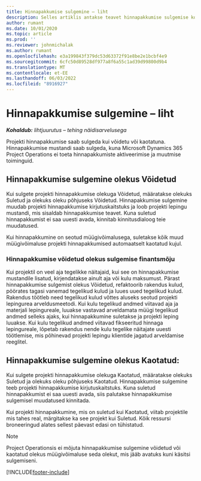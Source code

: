 ```yaml
---
title: Hinnapakkumise sulgemine – liht
description: Selles artiklis antakse teavet hinnapakkumise sulgemise kohta projektitoimingutes.
author: rumant
ms.date: 10/01/2020
ms.topic: article
ms.prod: ''
ms.reviewer: johnmichalak
ms.author: rumant
ms.openlocfilehash: e3a199843f379dc53d63372f91e8be2e1bcbf4e9
ms.sourcegitcommit: 6cfc50d89528df977a8f6a55c1ad39d99800d9b4
ms.translationtype: MT
ms.contentlocale: et-EE
ms.lasthandoff: 06/03/2022
ms.locfileid: "8916927"
---
```

# <a name="close-a-quote---lite"></a>Hinnapakkumise sulgemine – liht

_**Kohaldub:** lihtjuurutus – tehing näidisarvelusega_

Projekti hinnapakkumise saab sulgeda kui võidetu või kaotatuna. Hinnapakkumise mustandi saab sulgeda, kuna Microsoft Dynamics 365 Project Operations ei toeta hinnapakkumiste aktiveerimise ja muutmise toiminguid.

## <a name="close-a-quote-as-won"></a>Hinnapakkumise sulgemine olekus Võidetud

Kui sulgete projekti hinnapakkumise olekuga Võidetud, määratakse olekuks Suletud ja olekuks oleku põhjuseks Võidetud. Hinnapakkumise sulgemine muudab projekti hinnapakkumise kirjutuskaitstuks ja loob projekti lepingu mustandi, mis sisaldab hinnapakkumise teavet. Kuna suletud hinnapakkumist ei saa uuesti avada, kinnitab kinnitusdialoog teie muudatused.

Kui hinnapakkumine on seotud müügivõimalusega, suletakse kõik muud müügivõimaluse projekti hinnapakkumised automaatselt kaotatud kujul.

### <a name="financial-impact-of-closing-a-quote-as-won"></a>Hinnapakkumise võidetud olekus sulgemise finantsmõju

Kui projektil on veel aja tegelikke näitajaid, kui see on hinnapakkumise mustandile lisatud, kirjendatakse ainult aja või kulu maksumust. Pärast hinnapakkumise sulgemist olekus Võidetud, refaktoorib rakendus kulud, pöörates tagasi vanemad tegelikud kulud ja luues uued tegelikud kulud. Rakendus töötleb need tegelikud kulud võttes aluseks seotud projekti lepingurea arveldusmeetodi. Kui kulu tegelikud andmed viitavad aja ja materjali lepingureale, luuakse vastavad arveldamata müügi tegelikud andmed selleks ajaks, kui hinnapakkumine suletakse ja projekti leping luuakse. Kui kulu tegelikud andmed viitavad fikseeritud hinnaga lepingureale, lõpetab rakendus nende kulu tegelike näitajate uuesti töötlemise, mis põhinevad projekti lepingu klientide jagatud arveldamise reeglitel.

## <a name="closing-a-quote-as-lost"></a>Hinnapakkumise sulgemine olekus Kaotatud:

Kui sulgete projekti hinnapakkumise olekuga Kaotatud, määratakse olekuks Suletud ja olekuks oleku põhjuseks Kaotatud. Hinnapakkumise sulgemine teeb projekti hinnapakkumise kirjutuskaitstuks. Kuna suletud hinnapakkumist ei saa uuesti avada, siis palutakse hinnapakkumise sulgemisel muudatused kinnitada.

Kui projekti hinnapakkumine, mis on suletud kui Kaotatud, viitab projektile mis tahes real, märgitakse ka see projekt kui Suletud. Kõik ressursi broneeringud alates sellest päevast edasi on tühistatud.

> [!NOTE]
> Project Operationsis ei mõjuta hinnapakkumise sulgemine võidetud või kaotatud olekus müügivõimaluse seda olekut, mis jääb avatuks kuni käsitsi sulgemiseni.


[!INCLUDE[footer-include](../../includes/footer-banner.md)]